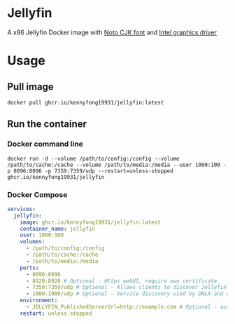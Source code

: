 # Jellyfin 
A x86 Jellyfin Docker image with [Noto CJK font](https://notofonts.github.io/) and [Intel graphics driver](https://github.com/intel/compute-runtime)

# Usage
## Pull image
`docker pull ghcr.io/kennyfong19931/jellyfin:latest`

## Run the container
### Docker command line
```
docker run -d --volume /path/to/config:/config --volume /path/to/cache:/cache --volume /path/to/media:/media --user 1000:100 -p 8096:8096 -p 7359:7359/udp --restart=unless-stopped ghcr.io/kennyfong19931/jellyfin
```

### Docker Compose
```yaml
services:
  jellyfin:
    image: ghcr.io/kennyfong19931/jellyfin:latest
    container_name: jellyfin
    user: 1000:100
    volumes:
      - /path/to/config:/config
      - /path/to/cache:/cache
      - /path/to/media:/media
    ports:
      - 8096:8096
      - 8920:8920 # Optional - Https webUI, require own certificate
      - 7359:7359/udp # Optional - Allows clients to discover Jellyfin on the local network
      - 1900:1900/udp # Optional - Service discovery used by DNLA and clients
    environment:
      - JELLYFIN_PublishedServerUrl=http://example.com # Optional - autodiscovery response domain or IP address
    restart: unless-stopped
```
